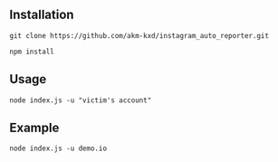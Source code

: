 ## Installation

```
git clone https://github.com/akm-kxd/instagram_auto_reporter.git
```

```
npm install
```

## Usage

```
node index.js -u "victim's account"
```

## Example

```
node index.js -u demo.io
```
